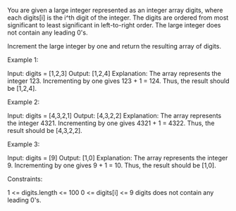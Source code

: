 You are given a large integer represented as an integer array digits, where
each digits[i] is the i^th digit of the integer. The digits are ordered from
most significant to least significant in left-to-right order. The large
integer does not contain any leading 0's.

Increment the large integer by one and return the resulting array of
digits.


Example 1:


Input: digits = [1,2,3]
Output: [1,2,4]
Explanation: The array represents the integer 123.
Incrementing by one gives 123 + 1 = 124.
Thus, the result should be [1,2,4].


Example 2:


Input: digits = [4,3,2,1]
Output: [4,3,2,2]
Explanation: The array represents the integer 4321.
Incrementing by one gives 4321 + 1 = 4322.
Thus, the result should be [4,3,2,2].


Example 3:


Input: digits = [9]
Output: [1,0]
Explanation: The array represents the integer 9.
Incrementing by one gives 9 + 1 = 10.
Thus, the result should be [1,0].



Constraints:


1 <= digits.length <= 100
0 <= digits[i] <= 9
digits does not contain any leading 0's.




